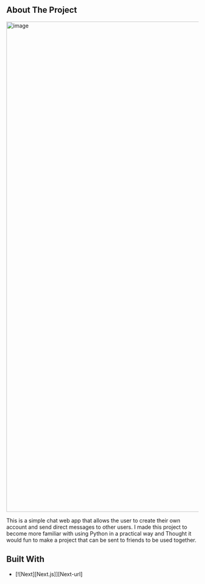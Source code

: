 ## About The Project


<img width="1280" alt="image" src="https://github.com/user-attachments/assets/3e8a0809-26f8-4267-acab-b081d21a4b9a">

This is a simple chat web app that allows the user to create their own account and send direct messages to other users. I made this project to become more familiar with using Python in a practical way
and Thought it would fun to make a project that can be sent to friends to be used together.

## Built With

* [![Next][Next.js]][Next-url]
